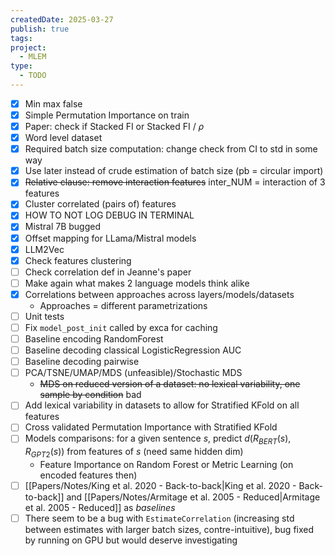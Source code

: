 ```yaml
---
createdDate: 2025-03-27
publish: true
tags: 
project:
  - MLEM
type:
  - TODO
---
```

- [x] Min max false 
- [x] Simple Permutation Importance on train
- [x] Paper: check if Stacked FI or Stacked FI / $\rho$
- [x] Word level dataset
- [x] Required batch size computation: change check from CI to std in some way
- [x] Use later instead of crude estimation of batch size (pb = circular import)
- [x] ~~Relative clause: remove interaction features~~ inter_NUM = interaction of 3 features
- [x] Cluster correlated (pairs of) features
- [x] HOW TO NOT LOG DEBUG IN TERMINAL
- [x] Mistral 7B bugged
- [x] Offset mapping for LLama/Mistral models
- [x] LLM2Vec
- [x] Check features clustering
- [ ] Check correlation def in Jeanne's paper
- [ ] Make again what makes 2 language models think alike
- [x] Correlations between approaches across layers/models/datasets
	- Approaches = different parametrizations
- [ ] Unit tests
- [ ] Fix `model_post_init` called by exca for caching
- [ ] Baseline encoding RandomForest
- [ ] Baseline decoding classical LogisticRegression AUC
- [ ] Baseline decoding pairwise
- [ ] PCA/TSNE/UMAP/MDS (unfeasible)/Stochastic MDS
	- ~~MDS on reduced version of a dataset: no lexical variability, one sample by condition~~ bad
- [ ] Add lexical variability in datasets to allow for Stratified KFold on all features
- [ ] Cross validated Permutation Importance with Stratified KFold
- [ ] Models comparisons: for a given sentence $s$, predict $d(R_{BERT}(s),R_{GPT2}(s))$ from features of $s$ (need same hidden dim)
	- Feature Importance on Random Forest or Metric Learning (on encoded features then) 
- [ ] [[Papers/Notes/King et al. 2020 - Back-to-back|King et al. 2020 - Back-to-back]] and [[Papers/Notes/Armitage et al. 2005 - Reduced|Armitage et al. 2005 - Reduced]] as *baselines*
- [ ] There seem to be a bug with `EstimateCorrelation` (increasing std between estimates with larger batch sizes, contre-intuitive), bug fixed by running on GPU but would deserve investigating
